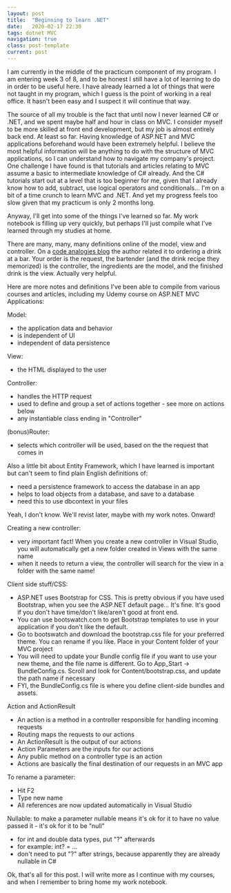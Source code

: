 ```yaml
---
layout: post
title:  "Beginning to learn .NET"
date:   2020-02-17 22:30
tags: dotnet MVC
navigation: true
class: post-template
current: post
---
```


I am currently in the middle of the practicum component of my program. I am entering week 3 of 8, and to be honest I still have a lot of learning to do in order to be useful here.  I have already learned a lot of things that were not taught in my program, which I guess is the point of working in a real office. It hasn't been easy and I suspect it will continue that way.

The source of all my trouble is the fact that until now I never learned C# or .NET, and we spent maybe half and hour in class on MVC.  I consider myself to be more skilled at front end development, but my job is almost entirely back end. At least so far. Having knowledge of ASP.NET and MVC applications beforehand would have been extremely helpful. I believe the most helpful information will be anything to do with the structure of MVC applications, so I can understand how to navigate my company's project. One challenge I have found is that tutorials and articles relating to MVC assume a basic to intermediate knowledge of C# already. And the C# tutorials start out at a level that is too beginner for me, given that I already know how to add, subtract, use logical operators and conditionals... I'm on a bit of a time crunch to learn MVC and .NET. And yet my progress feels too slow given that my practicum is only 2 months long.

Anyway, I'll get into some of the things I've learned so far.  My work notebook is filling up very quickly, but perhaps I'll just compile what I've learned through my studies at home.

There are many, many, many definitions online of the model, view and controller. On a [code analogies blog](https://blog.codeanalogies.com/2016/05/02/model-view-controller-mvc-explained-through-ordering-drinks-at-the-bar/) the author related it to ordering a drink at a bar. Your order is the request, the bartender (and the drink recipe they memorized) is the controller, the ingredients are the model, and the finished drink is the view. Actually very helpful. 

Here are more notes and definitions I've been able to compile from various courses and articles, including my Udemy course on ASP.NET MVC Applications:

Model:
- the application data and behavior
- is independent of UI
- independent of data persistence 

View:
- the HTML displayed to the user

Controller:
- handles the HTTP request
- used to define and group a set of actions together - see more on actions below
- any instantiable class ending in "Controller"

(bonus)Router:
- selects which controller will be used, based on the the request that comes in

Also a little bit about Entity Framework, which I have learned is important but can't seem to find plain English definitions of:
- need a persistence framework to access the database in an app
- helps to load objects from a database, and save to a database
- need this to use dbcontext in your files

Yeah, I don't know. We'll revist later, maybe with my work notes. Onward!

Creating a new controller:
- very important fact! When you create a new controller in Visual Studio, you will automatically get a new folder created in Views with the same name
- when it needs to return a view, the controller will search for the view in a folder with the same name!

Client side stuff/CSS:
- ASP.NET uses Bootstrap for CSS.  This is pretty obvious if you have used Bootstrap, when you see the ASP.NET default page... It's fine.  It's good if you don't have time/don't like/aren't good at front end.
- You can use bootswatch.com to get Bootstrap templates to use in your application if you don't like the default.
- Go to bootswatch and download the bootstrap.css file for your preferred theme. You can rename if you like. Place in your Content folder of your MVC project
- You will need to update your Bundle config file if you want to use your new theme, and the file name is different. Go to App_Start -> BundleConfig.cs.  Scroll and look for Content/bootstrap.css, and update the path name if necessary
- FYI, the BundleConfig.cs file is where you define client-side bundles and assets.


Action and ActionResult
- An action is a method in a controller responsible for handling incoming requests
- Routing maps the requests to our actions
- An ActionResult is the output of our actions
- Action Parameters are the inputs for our actions
- Any public method on a controller type is an action
- Actions are basically the final destination of our requests in an MVC app

To rename a parameter:
- Hit F2
- Type new name
- All references are now updated automatically in Visual Studio

Nullable: to make a parameter nullable means it's ok for it to have no value passed it - it's ok for it to be "null"
- for int and double data types, put "?" afterwards
- for example: int? = ...
- don't need to put "?" after strings, because apparently they are already nullable in C#


Ok, that's all for this post. I will write more as I continue with my courses, and when I remember to bring home my work notebook. 


